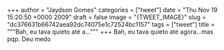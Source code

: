 
+++
author = "Jaydson Gomes"
categories = ["tweet"]
date = "Thu Nov 19 15:20:50 +0000 2009"
draft = false
image = "{TWEET_IMAGE}"
slug = "dc376631b66742aea92dc74075e1c72524bc1157"
tags = ["tweet"]
title = """Bah, eu tava quieto até a..."""
+++
Bah, eu tava quieto até agora...mas pqp. Deu medo
